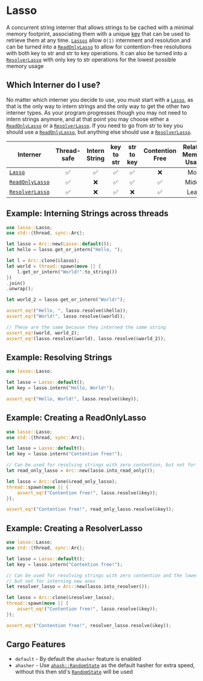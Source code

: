 # Lasso

A concurrent string interner that allows strings to be cached with a minimal memory footprint,
associating them with a unique [key] that can be used to retrieve them at any time. [`Lassos`] allow `O(1)`
internment and resolution and can be turned into a [`ReadOnlyLasso`] to allow for contention-free resolutions
with both key to str and str to key operations. It can also be turned into a [`ResolverLasso`] with only
key to str operations for the lowest possible memory usage

## Which Interner do I use?

No matter which interner you decide to use, you must start with a [`Lasso`], as that is the only way to intern strings and
the only way to get the other two interner types. As your program progresses though you may not need to intern strings anymore,
and at that point you may choose either a [`ReadOnlyLasso`] or a [`ResolverLasso`]. If you need to go from str to key you
should use a [`ReadOnlyLasso`], but anything else should use a [`ResolverLasso`].

| Interner          |    Thread-safe     |   Intern String    |     key to str     |     str to key     |  Contention Free   | Relative Memory Usage |
| ----------------- | :----------------: | :----------------: | :----------------: | :----------------: | :----------------: | :-------------------: |
| [`Lasso`]         | :white_check_mark: | :white_check_mark: | :white_check_mark: | :white_check_mark: |        :x:         |         Most          |
| [`ReadOnlyLasso`] | :white_check_mark: |        :x:         | :white_check_mark: | :white_check_mark: | :white_check_mark: |        Middle         |
| [`ResolverLasso`] | :white_check_mark: |        :x:         | :white_check_mark: |        :x:         | :white_check_mark: |         Least         |

## Example: Interning Strings across threads

```rust
use lasso::Lasso;
use std::{thread, sync::Arc};

let lasso = Arc::new(Lasso::default());
let hello = lasso.get_or_intern("Hello, ");

let l = Arc::clone(&lasso);
let world = thread::spawn(move || {
    l.get_or_intern("World!".to_string())
})
.join()
.unwrap();

let world_2 = lasso.get_or_intern("World!");

assert_eq!("Hello, ", lasso.resolve(&hello));
assert_eq!("World!", lasso.resolve(&world));

// These are the same because they interned the same string
assert_eq!(world, world_2);
assert_eq!(lasso.resolve(&world), lasso.resolve(&world_2));
```

## Example: Resolving Strings

```rust
use lasso::Lasso;

let lasso = Lasso::default();
let key = lasso.intern("Hello, World!");

assert_eq!("Hello, World!", lasso.resolve(&key));
```

## Example: Creating a ReadOnlyLasso

```rust
use lasso::Lasso;
use std::{thread, sync::Arc};

let lasso = Lasso::default();
let key = lasso.intern("Contention free!");

// Can be used for resolving strings with zero contention, but not for interning new ones
let read_only_lasso = Arc::new(lasso.into_read_only());

let lasso = Arc::clone(&read_only_lasso);
thread::spawn(move || {
    assert_eq!("Contention free!", lasso.resolve(&key));
});

assert_eq!("Contention free!", read_only_lasso.resolve(&key));
```

## Example: Creating a ResolverLasso

```rust
use lasso::Lasso;
use std::{thread, sync::Arc};

let lasso = Lasso::default();
let key = lasso.intern("Contention free!");

// Can be used for resolving strings with zero contention and the lowest possible memory consumption,
// but not for interning new ones
let resolver_lasso = Arc::new(lasso.into_resolver());

let lasso = Arc::clone(&resolver_lasso);
thread::spawn(move || {
    assert_eq!("Contention free!", lasso.resolve(&key));
});

assert_eq!("Contention free!", resolver_lasso.resolve(&key));
```

## Cargo Features

* `default` - By default the `ahasher` feature is enabled
* `ahasher` - Use [`ahash::RandomState`] as the default hasher for extra speed, without this then std's [`RandomState`] will be used

[key]: crate::Key
[`Lasso`]: crate::Lasso
[`Lassos`]: crate::Lasso
[`ReadOnlyLasso`]: crate::ReadOnlyLasso
[`ResolverLasso`]: crate::ResolverLasso
[`ahash::RandomState`]: https://docs.rs/ahash/0.3.2/ahash/
[`RandomState`]: https://doc.rust-lang.org/std/collections/hash_map/struct.RandomState.html
